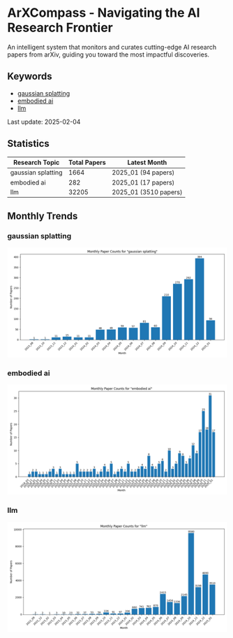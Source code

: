 # ArXCompass - Navigating the AI Research Frontier
An intelligent system that monitors and curates cutting-edge AI research papers from arXiv, guiding you toward the most impactful discoveries.

## Keywords

- [gaussian splatting](gaussian_splatting/)
- [embodied ai](embodied_ai/)
- [llm](llm/)

Last update: 2025-02-04

## Statistics

| Research Topic | Total Papers | Latest Month |
| --- | --- | --- |
| gaussian splatting | 1664 | 2025_01 (94 papers) |
| embodied ai | 282 | 2025_01 (17 papers) |
| llm | 32205 | 2025_01 (3510 papers) |

## Monthly Trends

### gaussian splatting

![Monthly Paper Counts for gaussian splatting](gaussian_splatting/monthly_stats.png)

### embodied ai

![Monthly Paper Counts for embodied ai](embodied_ai/monthly_stats.png)

### llm

![Monthly Paper Counts for llm](llm/monthly_stats.png)

